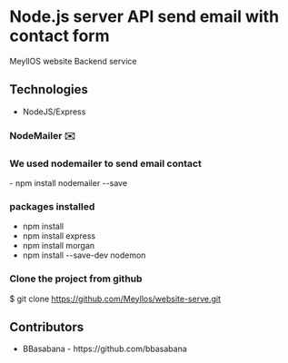 # Node.js server API send email with contact form
MeyllOS website Backend service

## Technologies
- NodeJS/Express

### NodeMailer ✉️
<h3>We used nodemailer to send email contact</h3>
- npm install nodemailer --save

### packages installed
- npm install
- npm install express
- npm install morgan
- npm install --save-dev nodemon

### Clone the project from github

$ git clone https://github.com/Meyllos/website-serve.git

## Contributors
<ul>
  <li> BBasabana - https://github.com/bbasabana  </li>
</ul>